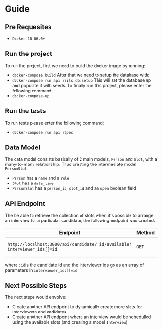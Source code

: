 # Guide

## Pre Requesites
- `Docker 18.06.0+`

## Run the project
To run the project, first we need to build the docker image by running:
- `docker-compose build`
After that we need to setup the database with:
- `docker-compose run api rails db:setup`
This will set the database up and populate it with seeds.
To finally run this project, please enter the following command:
- `docker-compose-up`

## Run the tests
To run tests please enter the following command:
- `docker-compose run api rspec`

## Data Model
The data model consists basically of 2 main models, `Person` and `Slot`, with a many-to-many relationship. Thus creating the intermediate model `PersonSlot`

- `Person` has a `name` and a `role`
- `Slot` has a `date_time`
- `PersonSlot` has a `person_id`, `slot_id` and an `open` boolean field

## API Endpoint
The be able to retrieve the collection of slots when it's possible to arrange an interview for a particular candidate, the following endpoint was created:

| Endpoint                                                                 | Method | Response               |
| ------------------------------------------------------------------------ | ------ | ---------------------- |
| `http://localhost:3000/api/candidate/:id/available?interviewer_ids[]=id` | `GET`  | List possible slots    |

where `:id`is the candidate id and the interviewer ids go as an array of parameters in `interviewer_ids[]=id`

## Next Possible Steps
The next steps would envolve:
- Create another API endpoint to dynamically create more slots for interviewers and cadidates
- Create another API endpoint where an interview would be schedulled using the available slots (and creating a model `Interview`)

